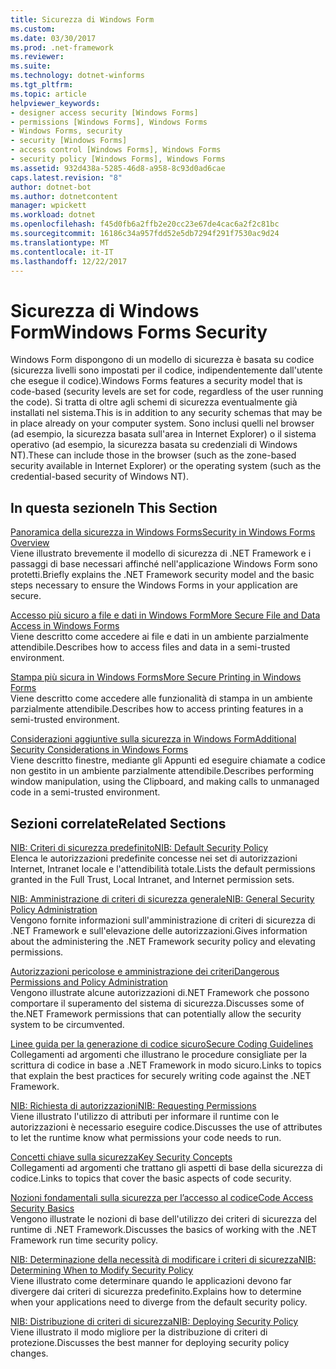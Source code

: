 ```yaml
---
title: Sicurezza di Windows Form
ms.custom: 
ms.date: 03/30/2017
ms.prod: .net-framework
ms.reviewer: 
ms.suite: 
ms.technology: dotnet-winforms
ms.tgt_pltfrm: 
ms.topic: article
helpviewer_keywords:
- designer access security [Windows Forms]
- permissions [Windows Forms], Windows Forms
- Windows Forms, security
- security [Windows Forms]
- access control [Windows Forms], Windows Forms
- security policy [Windows Forms], Windows Forms
ms.assetid: 932d438a-5285-46d8-a958-8c93d0ad6cae
caps.latest.revision: "8"
author: dotnet-bot
ms.author: dotnetcontent
manager: wpickett
ms.workload: dotnet
ms.openlocfilehash: f45d0fb6a2ffb2e20cc23e67de4cac6a2f2c81bc
ms.sourcegitcommit: 16186c34a957fdd52e5db7294f291f7530ac9d24
ms.translationtype: MT
ms.contentlocale: it-IT
ms.lasthandoff: 12/22/2017
---
```

# <a name="windows-forms-security"></a><span data-ttu-id="5be3f-102">Sicurezza di Windows Form</span><span class="sxs-lookup"><span data-stu-id="5be3f-102">Windows Forms Security</span></span>
<span data-ttu-id="5be3f-103">Windows Form dispongono di un modello di sicurezza è basata su codice (sicurezza livelli sono impostati per il codice, indipendentemente dall'utente che esegue il codice).</span><span class="sxs-lookup"><span data-stu-id="5be3f-103">Windows Forms features a security model that is code-based (security levels are set for code, regardless of the user running the code).</span></span> <span data-ttu-id="5be3f-104">Si tratta di oltre agli schemi di sicurezza eventualmente già installati nel sistema.</span><span class="sxs-lookup"><span data-stu-id="5be3f-104">This is in addition to any security schemas that may be in place already on your computer system.</span></span> <span data-ttu-id="5be3f-105">Sono inclusi quelli nel browser (ad esempio, la sicurezza basata sull'area in Internet Explorer) o il sistema operativo (ad esempio, la sicurezza basata su credenziali di Windows NT).</span><span class="sxs-lookup"><span data-stu-id="5be3f-105">These can include those in the browser (such as the zone-based security available in Internet Explorer) or the operating system (such as the credential-based security of Windows NT).</span></span>  
  
## <a name="in-this-section"></a><span data-ttu-id="5be3f-106">In questa sezione</span><span class="sxs-lookup"><span data-stu-id="5be3f-106">In This Section</span></span>  
 [<span data-ttu-id="5be3f-107">Panoramica della sicurezza in Windows Forms</span><span class="sxs-lookup"><span data-stu-id="5be3f-107">Security in Windows Forms Overview</span></span>](../../../docs/framework/winforms/security-in-windows-forms-overview.md)  
 <span data-ttu-id="5be3f-108">Viene illustrato brevemente il modello di sicurezza di .NET Framework e i passaggi di base necessari affinché nell'applicazione Windows Form sono protetti.</span><span class="sxs-lookup"><span data-stu-id="5be3f-108">Briefly explains the .NET Framework security model and the basic steps necessary to ensure the Windows Forms in your application are secure.</span></span>  
  
 [<span data-ttu-id="5be3f-109">Accesso più sicuro a file e dati in Windows Form</span><span class="sxs-lookup"><span data-stu-id="5be3f-109">More Secure File and Data Access in Windows Forms</span></span>](../../../docs/framework/winforms/more-secure-file-and-data-access-in-windows-forms.md)  
 <span data-ttu-id="5be3f-110">Viene descritto come accedere ai file e dati in un ambiente parzialmente attendibile.</span><span class="sxs-lookup"><span data-stu-id="5be3f-110">Describes how to access files and data in a semi-trusted environment.</span></span>  
  
 [<span data-ttu-id="5be3f-111">Stampa più sicura in Windows Forms</span><span class="sxs-lookup"><span data-stu-id="5be3f-111">More Secure Printing in Windows Forms</span></span>](../../../docs/framework/winforms/more-secure-printing-in-windows-forms.md)  
 <span data-ttu-id="5be3f-112">Viene descritto come accedere alle funzionalità di stampa in un ambiente parzialmente attendibile.</span><span class="sxs-lookup"><span data-stu-id="5be3f-112">Describes how to access printing features in a semi-trusted environment.</span></span>  
  
 [<span data-ttu-id="5be3f-113">Considerazioni aggiuntive sulla sicurezza in Windows Form</span><span class="sxs-lookup"><span data-stu-id="5be3f-113">Additional Security Considerations in Windows Forms</span></span>](../../../docs/framework/winforms/additional-security-considerations-in-windows-forms.md)  
 <span data-ttu-id="5be3f-114">Viene descritto finestre, mediante gli Appunti ed eseguire chiamate a codice non gestito in un ambiente parzialmente attendibile.</span><span class="sxs-lookup"><span data-stu-id="5be3f-114">Describes performing window manipulation, using the Clipboard, and making calls to unmanaged code in a semi-trusted environment.</span></span>  
  
## <a name="related-sections"></a><span data-ttu-id="5be3f-115">Sezioni correlate</span><span class="sxs-lookup"><span data-stu-id="5be3f-115">Related Sections</span></span>  
 [<span data-ttu-id="5be3f-116">NIB: Criteri di sicurezza predefinito</span><span class="sxs-lookup"><span data-stu-id="5be3f-116">NIB: Default Security Policy</span></span>](http://msdn.microsoft.com/en-us/2c086873-0894-4f4d-8f7e-47427c1a3b55)  
 <span data-ttu-id="5be3f-117">Elenca le autorizzazioni predefinite concesse nei set di autorizzazioni Internet, Intranet locale e l'attendibilità totale.</span><span class="sxs-lookup"><span data-stu-id="5be3f-117">Lists the default permissions granted in the Full Trust, Local Intranet, and Internet permission sets.</span></span>  
  
 [<span data-ttu-id="5be3f-118">NIB: Amministrazione di criteri di sicurezza generale</span><span class="sxs-lookup"><span data-stu-id="5be3f-118">NIB: General Security Policy Administration</span></span>](http://msdn.microsoft.com/en-us/5121fe35-f0e3-402c-94ab-4f35b0a87b4b)  
 <span data-ttu-id="5be3f-119">Vengono fornite informazioni sull'amministrazione di criteri di sicurezza di .NET Framework e sull'elevazione delle autorizzazioni.</span><span class="sxs-lookup"><span data-stu-id="5be3f-119">Gives information about the administering the .NET Framework security policy and elevating permissions.</span></span>  
  
 [<span data-ttu-id="5be3f-120">Autorizzazioni pericolose e amministrazione dei criteri</span><span class="sxs-lookup"><span data-stu-id="5be3f-120">Dangerous Permissions and Policy Administration</span></span>](../../../docs/framework/misc/dangerous-permissions-and-policy-administration.md)  
 <span data-ttu-id="5be3f-121">Vengono illustrate alcune autorizzazioni di.NET Framework che possono comportare il superamento del sistema di sicurezza.</span><span class="sxs-lookup"><span data-stu-id="5be3f-121">Discusses some of the.NET Framework permissions that can potentially allow the security system to be circumvented.</span></span>  
  
 [<span data-ttu-id="5be3f-122">Linee guida per la generazione di codice sicuro</span><span class="sxs-lookup"><span data-stu-id="5be3f-122">Secure Coding Guidelines</span></span>](../../../docs/standard/security/secure-coding-guidelines.md)  
 <span data-ttu-id="5be3f-123">Collegamenti ad argomenti che illustrano le procedure consigliate per la scrittura di codice in base a .NET Framework in modo sicuro.</span><span class="sxs-lookup"><span data-stu-id="5be3f-123">Links to topics that explain the best practices for securely writing code against the .NET Framework.</span></span>  
  
 [<span data-ttu-id="5be3f-124">NIB: Richiesta di autorizzazioni</span><span class="sxs-lookup"><span data-stu-id="5be3f-124">NIB: Requesting Permissions</span></span>](http://msdn.microsoft.com/en-us/0447c49d-8cba-45e4-862c-ff0b59bebdc2)  
 <span data-ttu-id="5be3f-125">Viene illustrato l'utilizzo di attributi per informare il runtime con le autorizzazioni è necessario eseguire codice.</span><span class="sxs-lookup"><span data-stu-id="5be3f-125">Discusses the use of attributes to let the runtime know what permissions your code needs to run.</span></span>  
  
 [<span data-ttu-id="5be3f-126">Concetti chiave sulla sicurezza</span><span class="sxs-lookup"><span data-stu-id="5be3f-126">Key Security Concepts</span></span>](../../../docs/standard/security/key-security-concepts.md)  
 <span data-ttu-id="5be3f-127">Collegamenti ad argomenti che trattano gli aspetti di base della sicurezza di codice.</span><span class="sxs-lookup"><span data-stu-id="5be3f-127">Links to topics that cover the basic aspects of code security.</span></span>  
  
 [<span data-ttu-id="5be3f-128">Nozioni fondamentali sulla sicurezza per l’accesso al codice</span><span class="sxs-lookup"><span data-stu-id="5be3f-128">Code Access Security Basics</span></span>](../../../docs/framework/misc/code-access-security-basics.md)  
 <span data-ttu-id="5be3f-129">Vengono illustrate le nozioni di base dell'utilizzo dei criteri di sicurezza del runtime di .NET Framework.</span><span class="sxs-lookup"><span data-stu-id="5be3f-129">Discusses the basics of working with the .NET Framework run time security policy.</span></span>  
  
 [<span data-ttu-id="5be3f-130">NIB: Determinazione della necessità di modificare i criteri di sicurezza</span><span class="sxs-lookup"><span data-stu-id="5be3f-130">NIB: Determining When to Modify Security Policy</span></span>](http://msdn.microsoft.com/en-us/af749b17-e461-409d-84b9-a3d44789db16)  
 <span data-ttu-id="5be3f-131">Viene illustrato come determinare quando le applicazioni devono far divergere dai criteri di sicurezza predefinito.</span><span class="sxs-lookup"><span data-stu-id="5be3f-131">Explains how to determine when your applications need to diverge from the default security policy.</span></span>  
  
 [<span data-ttu-id="5be3f-132">NIB: Distribuzione di criteri di sicurezza</span><span class="sxs-lookup"><span data-stu-id="5be3f-132">NIB: Deploying Security Policy</span></span>](http://msdn.microsoft.com/en-us/f936c1e5-033b-4bd9-a3bd-a39ba733a681)  
 <span data-ttu-id="5be3f-133">Viene illustrato il modo migliore per la distribuzione di criteri di protezione.</span><span class="sxs-lookup"><span data-stu-id="5be3f-133">Discusses the best manner for deploying security policy changes.</span></span>
